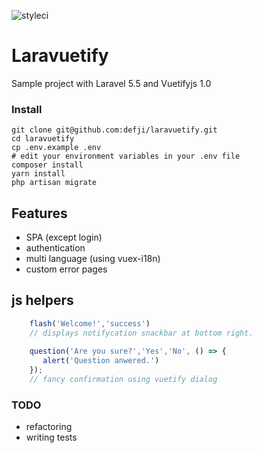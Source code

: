

![styleci](https://styleci.io/repos/117820317/shield?branch=master)

# Laravuetify

Sample project with Laravel 5.5 and Vuetifyjs 1.0

### Install 
```shell
git clone git@github.com:defji/laravuetify.git
cd laravuetify
cp .env.example .env 
# edit your environment variables in your .env file 
composer install
yarn install
php artisan migrate
```

## Features
* SPA (except login)
* authentication
* multi language (using vuex-i18n) 
* custom error pages

## js helpers 
```javascript
    flash('Welcome!','success')
    // displays notifycation snackbar at bottom right.
    
    question('Are you sure?','Yes','No', () => {
       alert('Question anwered.') 
    });
    // fancy confirmation using vuetify dialog
```


### TODO
- refactoring
- writing tests 

